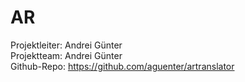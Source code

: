 # **AR**  Projektleiter: Andrei Günter  Projektteam: Andrei Günter  Github-Repo: https://github.com/aguenter/artranslator